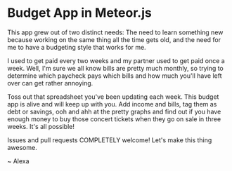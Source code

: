 Budget App in Meteor.js
======

This app grew out of two distinct needs: The need to learn something new because working on the same thing all the time gets old, and the need for me to have a budgeting style that works for me. 

I used to get paid every two weeks and my partner used to get paid once a week. Well, I'm sure we all know bills are pretty much monthly, so trying to determine which paycheck pays which bills and how much you'll have left over can get rather annoying. 

Toss out that spreadsheet you've been updating each week. This budget app is alive and will keep up with you. Add income and bills, tag them as debt or savings, ooh and ahh at the pretty graphs and find out if you have enough money to buy those concert tickets when they go on sale in three weeks. It's all possible!

Issues and pull requests COMPLETELY welcome! Let's make this thing awesome. 

~ Alexa
